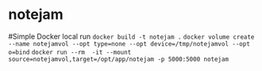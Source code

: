 # notejam

#Simple Docker local run
```docker build -t notejam .```
```docker volume create --name notejamvol --opt type=none --opt device=/tmp/notejamvol --opt o=bind```
```docker run --rm  -it --mount source=notejamvol,target=/opt/app/notejam -p 5000:5000 notejam```
